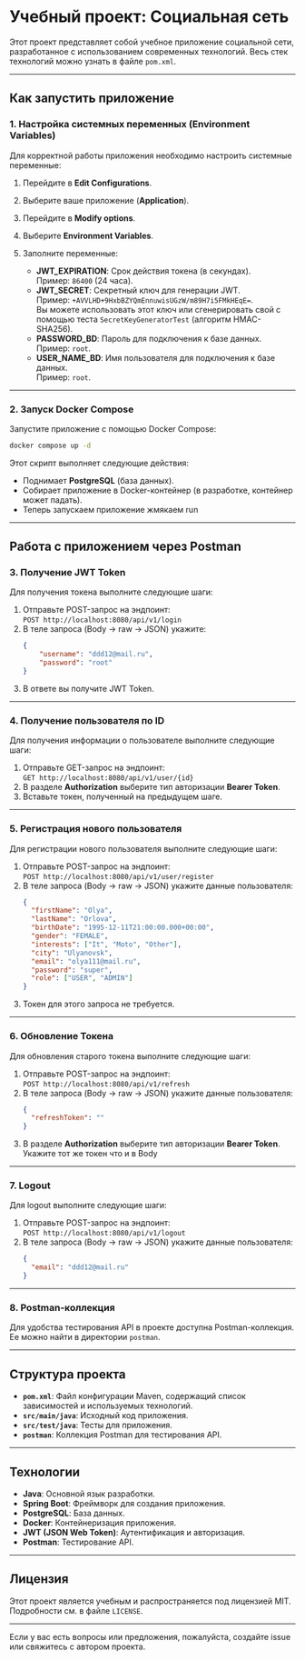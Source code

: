 # Учебный проект: Социальная сеть

Этот проект представляет собой учебное приложение социальной сети, разработанное с использованием современных технологий. Весь стек технологий можно узнать в файле `pom.xml`.

---

## Как запустить приложение

### 1. Настройка системных переменных (Environment Variables)

Для корректной работы приложения необходимо настроить системные переменные:

1. Перейдите в **Edit Configurations**.
2. Выберите ваше приложение (**Application**).
3. Перейдите в **Modify options**.
4. Выберите **Environment Variables**.
5. Заполните переменные:

    - **JWT_EXPIRATION**: Срок действия токена (в секундах).  
      Пример: `86400` (24 часа).
    - **JWT_SECRET**: Секретный ключ для генерации JWT.  
      Пример: `+AVVLHD+9HxbBZYQmEnnuwisUGzW/m89H7i5FMkHEqE=`.  
      Вы можете использовать этот ключ или сгенерировать свой с помощью теста `SecretKeyGeneratorTest` (алгоритм HMAC-SHA256).
    - **PASSWORD_BD**: Пароль для подключения к базе данных.  
      Пример: `root`.
    - **USER_NAME_BD**: Имя пользователя для подключения к базе данных.  
      Пример: `root`.

---

### 2. Запуск Docker Compose

Запустите приложение с помощью Docker Compose:

```bash
docker compose up -d
```

Этот скрипт выполняет следующие действия:
- Поднимает **PostgreSQL** (база данных).
- Собирает приложение в Docker-контейнер (в разработке, контейнер может падать).
- Теперь запускаем приложение жмякаем run
---

## Работа с приложением через Postman

### 3. Получение JWT Token

Для получения токена выполните следующие шаги:

1. Отправьте POST-запрос на эндпоинт:  
   `POST http://localhost:8080/api/v1/login`
2. В теле запроса (Body -> raw -> JSON) укажите:
   ```json
   {
       "username": "ddd12@mail.ru",
       "password": "root"
   }
   ```
3. В ответе вы получите JWT Token.

---

### 4. Получение пользователя по ID

Для получения информации о пользователе выполните следующие шаги:

1. Отправьте GET-запрос на эндпоинт:  
   `GET http://localhost:8080/api/v1/user/{id}`
2. В разделе **Authorization** выберите тип авторизации **Bearer Token**.
3. Вставьте токен, полученный на предыдущем шаге.

---

### 5. Регистрация нового пользователя

Для регистрации нового пользователя выполните следующие шаги:

1. Отправьте POST-запрос на эндпоинт:  
   `POST http://localhost:8080/api/v1/user/register`
2. В теле запроса (Body -> raw -> JSON) укажите данные пользователя:
   ```json
   {
     "firstName": "Olya",
     "lastName": "Orlova",
     "birthDate": "1995-12-11T21:00:00.000+00:00",
     "gender": "FEMALE",
     "interests": ["It", "Moto", "Other"],
     "city": "Ulyanovsk",
     "email": "olya111@mail.ru",
     "password": "super",
     "role": ["USER", "ADMIN"]
   }
   ```
3. Токен для этого запроса не требуется.

---

### 6. Обновление Токена

Для обновления старого токена выполните следующие шаги:

1. Отправьте POST-запрос на эндпоинт:  
   `POST http://localhost:8080/api/v1/refresh`
2. В теле запроса (Body -> raw -> JSON) укажите данные пользователя:
   ```json
   {
     "refreshToken": ""
   }
   ```
3. В разделе **Authorization** выберите тип авторизации **Bearer Token**. Укажите тот же токен что и в Body

---

### 7. Logout

Для logout выполните следующие шаги:

1. Отправьте POST-запрос на эндпоинт:  
   `POST http://localhost:8080/api/v1/logout`
2. В теле запроса (Body -> raw -> JSON) укажите данные пользователя:
   ```json
   {
     "email": "ddd12@mail.ru"
   }
   ```

---

### 8. Postman-коллекция

Для удобства тестирования API в проекте доступна Postman-коллекция. Ее можно найти в директории `postman`.

---

## Структура проекта

- **`pom.xml`**: Файл конфигурации Maven, содержащий список зависимостей и используемых технологий.
- **`src/main/java`**: Исходный код приложения.
- **`src/test/java`**: Тесты для приложения.
- **`postman`**: Коллекция Postman для тестирования API.

---

## Технологии

- **Java**: Основной язык разработки.
- **Spring Boot**: Фреймворк для создания приложения.
- **PostgreSQL**: База данных.
- **Docker**: Контейнеризация приложения.
- **JWT (JSON Web Token)**: Аутентификация и авторизация.
- **Postman**: Тестирование API.

---

## Лицензия

Этот проект является учебным и распространяется под лицензией MIT. Подробности см. в файле `LICENSE`.

---

Если у вас есть вопросы или предложения, пожалуйста, создайте issue или свяжитесь с автором проекта.
